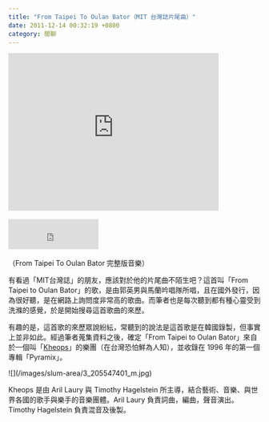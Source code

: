 ```yaml
---
title: "From Taipei To Oulan Bator（MIT 台灣誌片尾曲）"
date: 2011-12-14 00:32:19 +0800
category: 閒聊
---
```

<p><iframe width="420" height="315" src="http://www.youtube.com/embed/2WkxjOyhIY0?rel=0#t=5m49s" frameborder="0" allowfullscreen=""></iframe></p><p><iframe width="180" height="60" style="border-style: initial; border-color: initial;" marginwidth="0" marginheight="0" src="http://vlog.xuite.net/embed/Wkhzd203LTQwNjkxMTUuZmx2?ar=0&amp;as=0" scrolling="no" frameborder="0"></iframe></p><p>（From Taipei To Oulan Bator 完整版音樂）</p><p>有看過「MIT台灣誌」的朋友，應該對於他的片尾曲不陌生吧？這首叫「From Taipei to Oulan Bator」的歌，是由郭英男與馬蘭吟唱隊所唱，且在國外發行，因為很好聽，是在網路上詢問度非常高的歌曲。而筆者也是每次聽到都有種心靈受到洗滌的感覺，於是開始搜尋這首歌曲的來歷。</p><p><span><span>有趣的是，這首歌的來歷眾說紛紜，常聽到的說法是這首歌是在韓國錄製，但事實上並非如此。經過筆者蒐集資料之後，確定</span></span>「From Taipei to Oulan Bator」來自於一個叫「<a href="http://www.arilprivatestudio.be/khe/index.php">Kheops</a>」的樂團（在台灣恐怕鮮為人知），並收錄在 1996 年的第一個專輯「Pyramix」。</p><p>![](/images/slum-area/3_205547401_m.jpg)</p><p><span><span>Kheops 是由 Aril Laury 與 Timothy Hagelstein 所主導，結合藝術、音樂、與世界各國的歌手與樂手的音樂團體。Aril Laury 負責詞曲，編曲，聲音演出。Timothy Hagelstein 負責混音及後製。</span></span></p>
